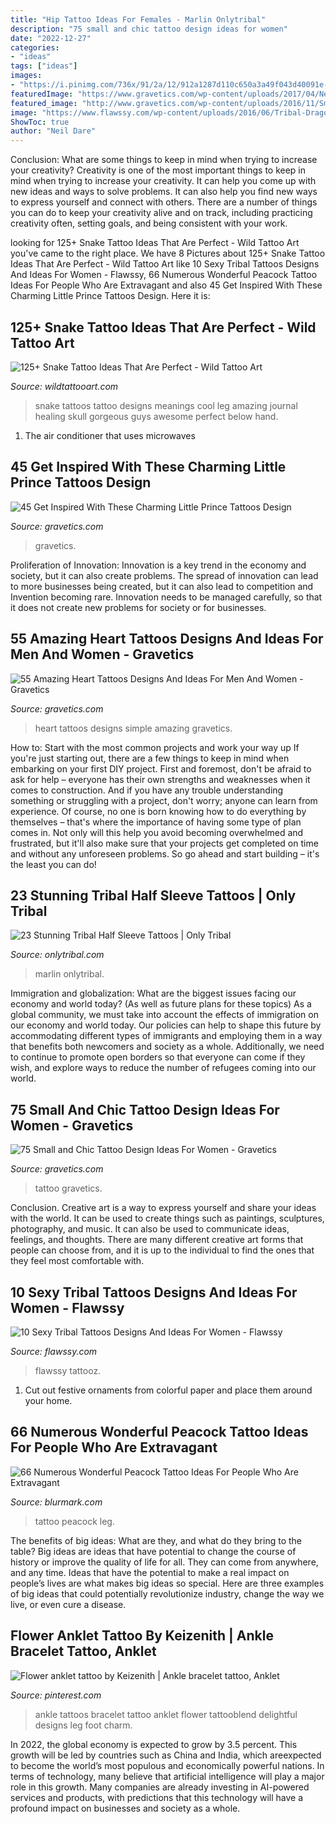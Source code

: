 ```yaml
---
title: "Hip Tattoo Ideas For Females - Marlin Onlytribal"
description: "75 small and chic tattoo design ideas for women"
date: "2022-12-27"
categories:
- "ideas"
tags: ["ideas"]
images:
- "https://i.pinimg.com/736x/91/2a/12/912a1287d110c650a3a49f043d40091e--charm-bracelet-tattoo-ankle-bracelet-tattoos.jpg"
featuredImage: "https://www.gravetics.com/wp-content/uploads/2017/04/Never-grow-up-littleprincetattoo.jpg"
featured_image: "http://www.gravetics.com/wp-content/uploads/2016/11/Small-Tattoo-Ideas32.jpg"
image: "https://www.flawssy.com/wp-content/uploads/2016/06/Tribal-Dragon-Tattoos-for-Girls.jpg"
ShowToc: true
author: "Neil Dare"
---
```



Conclusion: What are some things to keep in mind when trying to increase your creativity?
Creativity is one of the most important things to keep in mind when trying to increase your creativity. It can help you come up with new ideas and ways to solve problems. It can also help you find new ways to express yourself and connect with others. There are a number of things you can do to keep your creativity alive and on track, including practicing creativity often, setting goals, and being consistent with your work.

	

		
looking for 125+ Snake Tattoo Ideas That Are Perfect - Wild Tattoo Art you've came to the right place. We have 8 Pictures about 125+ Snake Tattoo Ideas That Are Perfect - Wild Tattoo Art like 10 Sexy Tribal Tattoos Designs And Ideas For Women - Flawssy, 66 Numerous Wonderful Peacock Tattoo Ideas For People Who Are Extravagant and also 45 Get Inspired With These Charming Little Prince Tattoos Design. Here it is:
		
    
## 125+ Snake Tattoo Ideas That Are Perfect - Wild Tattoo Art

<img loading=lazy src="https://www.wildtattooart.com/wp-content/uploads/2019/07/snake-tattoos-11.jpg" onerror="this.onerror=null;this.src='https://tse1.mm.bing.net/th?id=OIP.K7SZq_UecItoXT7w8v9HrQHaJ4&amp;pid=15.1';" alt="125+ Snake Tattoo Ideas That Are Perfect - Wild Tattoo Art">

_Source: wildtattooart.com_

>snake tattoos tattoo designs meanings cool leg amazing journal healing skull gorgeous guys awesome perfect below hand. 

	

1. The air conditioner that uses microwaves

    
## 45 Get Inspired With These Charming Little Prince Tattoos Design

<img loading=lazy src="https://www.gravetics.com/wp-content/uploads/2017/04/Never-grow-up-littleprincetattoo.jpg" onerror="this.onerror=null;this.src='https://tse2.mm.bing.net/th?id=OIP.gp5HtLbn7VXWpfmxsetTPAHaHa&amp;pid=15.1';" alt="45 Get Inspired With These Charming Little Prince Tattoos Design">

_Source: gravetics.com_

>gravetics. 

	

Proliferation of Innovation:
Innovation is a key trend in the economy and society, but it can also create problems. The spread of innovation can lead to more businesses being created, but it can also lead to competition and Invention becoming rare. Innovation needs to be managed carefully, so that it does not create new problems for society or for businesses.

    
## 55 Amazing Heart Tattoos Designs And Ideas For Men And Women - Gravetics

<img loading=lazy src="https://www.gravetics.com/wp-content/uploads/2016/11/The-Simple-Heart.jpg" onerror="this.onerror=null;this.src='https://tse3.mm.bing.net/th?id=OIP.RtmOiZdsaCJWnZIDPZ-DIAHaHa&amp;pid=15.1';" alt="55 Amazing Heart Tattoos Designs And Ideas For Men And Women - Gravetics">

_Source: gravetics.com_

>heart tattoos designs simple amazing gravetics. 

	

How to: Start with the most common projects and work your way up
If you're just starting out, there are a few things to keep in mind when embarking on your first DIY project. First and foremost, don't be afraid to ask for help – everyone has their own strengths and weaknesses when it comes to construction. And if you have any trouble understanding something or struggling with a project, don't worry; anyone can learn from experience.
Of course, no one is born knowing how to do everything by themselves – that's where the importance of having some type of plan comes in. Not only will this help you avoid becoming overwhelmed and frustrated, but it'll also make sure that your projects get completed on time and without any unforeseen problems. So go ahead and start building – it's the least you can do!

    
## 23 Stunning Tribal Half Sleeve Tattoos | Only Tribal

<img loading=lazy src="https://www.onlytribal.com/wp-content/uploads/2015/12/Tribal-Half-Sleeve-Tattoos.jpg" onerror="this.onerror=null;this.src='https://tse3.mm.bing.net/th?id=OIP.wE3TK4EQSYHO-oNX-bw0dwHaKJ&amp;pid=15.1';" alt="23 Stunning Tribal Half Sleeve Tattoos | Only Tribal">

_Source: onlytribal.com_

>marlin onlytribal. 

	

Immigration and globalization: What are the biggest issues facing our economy and world today? (As well as future plans for these topics)
As a global community, we must take into account the effects of immigration on our economy and world today. Our policies can help to shape this future by accommodating different types of immigrants and employing them in a way that benefits both newcomers and society as a whole. Additionally, we need to continue to promote open borders so that everyone can come if they wish, and explore ways to reduce the number of refugees coming into our world.

    
## 75 Small And Chic Tattoo Design Ideas For Women - Gravetics

<img loading=lazy src="http://www.gravetics.com/wp-content/uploads/2016/11/Small-Tattoo-Ideas32.jpg" onerror="this.onerror=null;this.src='https://tse4.mm.bing.net/th?id=OIP.zxY-5ocoIZ-cE0V8u4tWgwHaJ4&amp;pid=15.1';" alt="75 Small and Chic Tattoo Design Ideas For Women - Gravetics">

_Source: gravetics.com_

>tattoo gravetics. 

	

Conclusion.
Creative art is a way to express yourself and share your ideas with the world. It can be used to create things such as paintings, sculptures, photography, and music. It can also be used to communicate ideas, feelings, and thoughts. There are many different creative art forms that people can choose from, and it is up to the individual to find the ones that they feel most comfortable with.

    
## 10 Sexy Tribal Tattoos Designs And Ideas For Women - Flawssy

<img loading=lazy src="https://www.flawssy.com/wp-content/uploads/2016/06/Tribal-Dragon-Tattoos-for-Girls.jpg" onerror="this.onerror=null;this.src='https://tse3.mm.bing.net/th?id=OIP.hxS3StrHoi75VVAdLDKUpwHaJ4&amp;pid=15.1';" alt="10 Sexy Tribal Tattoos Designs And Ideas For Women - Flawssy">

_Source: flawssy.com_

>flawssy tattooz. 

	

1. Cut out festive ornaments from colorful paper and place them around your home.

    
## 66 Numerous Wonderful Peacock Tattoo Ideas For People Who Are Extravagant

<img loading=lazy src="https://www.blurmark.com/wp-content/uploads/2017/05/Stunning-Peacock-Tattoo-On-Lower-Leg.jpg" onerror="this.onerror=null;this.src='https://tse3.mm.bing.net/th?id=OIP.H0N8LhTPhIc3bH1619UMygHaNK&amp;pid=15.1';" alt="66 Numerous Wonderful Peacock Tattoo Ideas For People Who Are Extravagant">

_Source: blurmark.com_

>tattoo peacock leg. 

	

The benefits of big ideas: What are they, and what do they bring to the table?
Big ideas are ideas that have potential to change the course of history or improve the quality of life for all. They can come from anywhere, and any time. Ideas that have the potential to make a real impact on people’s lives are what makes big ideas so special. Here are three examples of big ideas that could potentially revolutionize industry, change the way we live, or even cure a disease.

    
## Flower Anklet Tattoo By Keizenith | Ankle Bracelet Tattoo, Anklet

<img loading=lazy src="https://i.pinimg.com/736x/91/2a/12/912a1287d110c650a3a49f043d40091e--charm-bracelet-tattoo-ankle-bracelet-tattoos.jpg" onerror="this.onerror=null;this.src='https://tse1.mm.bing.net/th?id=OIP.B4e52km_5yi76c45TcMlawAAAA&amp;pid=15.1';" alt="Flower anklet tattoo by Keizenith | Ankle bracelet tattoo, Anklet">

_Source: pinterest.com_

>ankle tattoos bracelet tattoo anklet flower tattooblend delightful designs leg foot charm. 

	

In 2022, the global economy is expected to grow by 3.5 percent. This growth will be led by countries such as China and India, which areexpected to become the world’s most populous and economically powerful nations. In terms of technology, many believe that artificial intelligence will play a major role in this growth. Many companies are already investing in AI-powered services and products, with predictions that this technology will have a profound impact on businesses and society as a whole.


